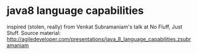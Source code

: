 

# java8 language capabilities

inspired (stolen, really) from Venkat Subramaniam's talk at No Fluff, Just Stuff. Source material:  http://agiledeveloper.com/presentations/java_8_language_capabilities.zsubramaniam


